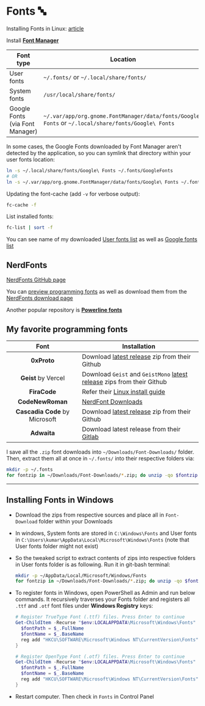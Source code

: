 # Fonts 🔤

Installing Fonts in Linux: [article](https://itsfoss.com/install-fonts-ubuntu/)

Install [**Font Manager**](https://github.com/FontManager/font-manager)

| Font type                       | Location                                                                                            |
| ------------------------------- | --------------------------------------------------------------------------------------------------- |
| User fonts                      | `~/.fonts/` or `~/.local/share/fonts/`                                                              |
| System fonts                    | `/usr/local/share/fonts/`                                                                           |
| Google Fonts (via Font Manager) | `~/.var/app/org.gnome.FontManager/data/fonts/Google\ Fonts` or `~/.local/share/fonts/Google\ Fonts` |

In some cases, the Google Fonts downloaded by Font Manager aren't detected by the application, so you can symlink that directory within your user fonts location:

```sh
ln -s ~/.local/share/fonts/Google\ Fonts ~/.fonts/GoogleFonts
# OR
ln -s ~/.var/app/org.gnome.FontManager/data/fonts/Google\ Fonts ~/.fonts/GoogleFonts
```

Updating the font-cache (add `-v` for verbose output):

```sh
fc-cache -f
```

List installed fonts:

```sh
fc-list | sort -f
```

You can see name of my downloaded [User fonts list](https://github.com/datkumar/Configs/blob/main/config-files/fonts/font-names.txt) as well as [Google fonts list](https://github.com/datkumar/Configs/blob/main/config-files/fonts/font-names-google.txt)

## NerdFonts

[NerdFonts GitHub page](https://github.com/ryanoasis/nerd-fonts)

You can [preview programming fonts](https://www.programmingfonts.org) as well as download them from the [NerdFonts download page](https://www.nerdfonts.com/font-downloads)

Another popular repository is [**Powerline fonts**](https://github.com/powerline/fonts)

## My favorite programming fonts

|              Font              | Installation                                                                                                                    |
| :----------------------------: | ------------------------------------------------------------------------------------------------------------------------------- |
|          **0xProto**           | Download [latest release](https://github.com/0xType/0xProto/releases/) zip from their Github                                    |
|      **Geist** by Vercel       | Download `Geist` and `GeistMono` [latest release](https://github.com/vercel/geist-font/releases/) zips from their Github        |
|          **FiraCode**          | Refer their [Linux install guide](https://github.com/tonsky/FiraCode/wiki/Linux-instructions#installing-with-a-package-manager) |
|        **CodeNewRoman**        | [NerdFont Downloads](https://www.nerdfonts.com/font-downloads)                                                                  |
| **Cascadia Code** by Microsoft | Download [latest release](https://github.com/microsoft/cascadia-code/releases) zip from their Github                            |
|          **Adwaita**           | Download latest release from their [Gitlab](https://gitlab.gnome.org/GNOME/adwaita-fonts)                                       |

I save all the `.zip` font downloads into `~/Downloads/Font-Downloads/` folder. Then, extract them all at once in `~/.fonts/` into their respective folders via:

```sh
mkdir -p ~/.fonts
for fontzip in ~/Downloads/Font-Downloads/*.zip; do unzip -qo $fontzip -d ~/.fonts/$(basename $fontzip .zip); done
```

---

## Installing Fonts in Windows

- Download the zips from respective sources and place all in `Font-Download` folder within your Downloads

- In windows, System fonts are stored in `C:\Windows\Fonts` and User fonts in `C:\Users\kumar\AppData\Local\Microsoft\Windows\Fonts` (note that User fonts folder might not exist)

- So the tweaked script to extract contents of zips into respective folders in User fonts folder is as following. Run it in git-bash terminal:

  ```bash
  mkdir -p ~/AppData/Local/Microsoft/Windows/Fonts
  for fontzip in ~/Downloads/Font-Downloads/*.zip; do unzip -qo $fontzip -d ~/AppData/Local/Microsoft/Windows/Fonts/$(basename $fontzip .zip); done
  ```

- To register fonts in Windows, open PowerShell as Admin and run below commands. It recursively traverses your Fonts folder and registers all `.ttf` and `.otf` font files under **Windows Registry** keys:

  ```powershell
  # Register TrueType Font (.ttf) files. Press Enter to continue
  Get-ChildItem -Recurse "$env:LOCALAPPDATA\Microsoft\Windows\Fonts" -Filter *.ttf | ForEach-Object {
    $fontPath = $_.FullName
    $fontName = $_.BaseName
    reg add "HKCU\SOFTWARE\Microsoft\Windows NT\CurrentVersion\Fonts" /v "$fontName (TrueType)" /t REG_SZ /d "$fontPath" /f
  }

  # Register OpenType Font (.otf) files. Press Enter to continue
  Get-ChildItem -Recurse "$env:LOCALAPPDATA\Microsoft\Windows\Fonts" -Filter *.otf | ForEach-Object {
    $fontPath = $_.FullName
    $fontName = $_.BaseName
    reg add "HKCU\SOFTWARE\Microsoft\Windows NT\CurrentVersion\Fonts" /v "$fontName (OpenType)" /t REG_SZ /d "$fontPath" /f
  }
  ```

- Restart computer. Then check in `Fonts` in Control Panel
